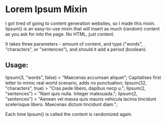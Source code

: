 # Lorem Ipsum Mixin

I got tired of going to content generation websites, so I made this mixin. lipsum() is an easy-to-use mixin that will insert as much (random) content as you ask for into the page. No HTML, just content.

It takes three parameters - amount of content, and type ("words", "characters", or "sentences"), and should it add a period (boolean).

## Usage:

lipsum(3, "words", false) > "Maecenas accumsan aliquet"; Capitalises first letter to mimic real world scenario, adds no punctuation;
lipsum(32, "characters", true) > "Cras pede libero, dapibus necp u.";
lipsum(2, "sentences") > "Nam quis nulla. Integer malesuada.";
lipsum(2, "sentences") > "Aenean vel massa quis mauris vehicula lacinia tincidunt scelerisque libero. Maecenas dictum tincidunt diam.";

Each time lipsum() is called the content is randomized again.